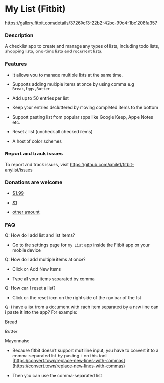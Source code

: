 # My List (Fitbit)

https://gallery.fitbit.com/details/37260cf3-22b2-42bc-99c4-1bc1208fa357

### Description

A checklist app to create and manage any types of lists, including todo lists, shopping lists, one-time lists and recurrent lists.

### Features

- It allows you to manage multiple lists at the same time.

- Supports adding multiple items at once by using comma e.g `Break,Eggs,Butter`

- Add up to 50 entries per list

- Keep your entries decluttered by moving completed items to the bottom

- Support pasting list from popular apps like Google Keep, Apple Notes etc.

- Reset a list (uncheck all checked items)

- A host of color schemes

### Report and track issues

To report and track issues, visit https://github.com/xmile1/fitbit-anylist/issues

### Donations are welcome

- [$1.99](https://paypal.me/xmileng/1.99)

- [$1](https://paypal.me/xmileng/1)

- [other amount](https://paypal.me/xmileng)

### FAQ

Q: How do I add list and list items?

- Go to the settings page for `my List` app inside the Fitbit app on your mobile device

Q: How do I add multiple items at once?

- Click on Add New Items

- Type all your items separated by comma

Q: How can I reset a list?

- Click on the reset icon on the right side of the nav bar of the list

Q: I have a list from a document with each item separated by a new line can i paste it into the app? For example:

Bread

Butter

Mayonnaise

- Because fitbit doesn't support multiline input, you have to convert it to a comma-separated list by pasting it on this tool [https://convert.town/replace-new-lines-with-commas](https://convert.town/replace-new-lines-with-commas)

- Then you can use the comma-separated list
